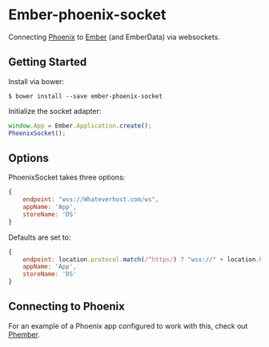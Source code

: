 # Ember-phoenix-socket
Connecting [Phoenix](https://github.com/phoenixframework) to [Ember](http://emberjs.com) (and EmberData) via websockets.

## Getting Started
Install via bower:
```
$ bower install --save ember-phoenix-socket
```
 Initialize the socket adapter:
```javascript
window.App = Ember.Application.create();
PhoenixSocket();
```

## Options
PhoenixSocket takes three options:
```javascript
{
    endpoint: "wss://Whateverhost.com/ws",
    appName: 'App',
    storeName: 'DS'
}
```
Defaults are set to:

```javascript
{
    endpoint: location.protocol.match(/^https/) ? "wss://" + location.host + "/ws" : "ws://" + location.host + "/ws",
    appName: 'App',
    storeName: 'DS'
}
```

## Connecting to Phoenix
For an example of a Phoenix app configured to work with this, check out [Phember](https://github.com/mgamini/phember).